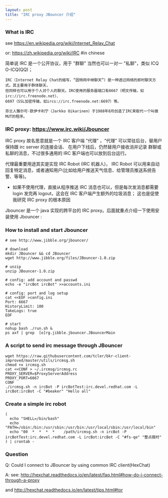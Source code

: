 ```yaml
---
layout: post
title: "IRC proxy JBouncer 介绍"
---
```


### What is IRC
see https://en.wikipedia.org/wiki/Internet_Relay_Chat

or: https://zh.wikipedia.org/wiki/IRC  #in chinese

简单说 IRC 是一个公开协议，用于 "群聊" 当然也可以一对一 "私聊"，类似 ICQ O-ICQ(QQ)；
```
IRC（Internet Relay Chat的缩写，“因特网中继聊天”）是一种透过网络的即时聊天方式。其主要用于群体聊天，
但同样也可以用于个人对个人的聊天。IRC使用的服务器端口有6667（明文传输，如irc://irc.freenode.net）、
6697（SSL加密传输，如ircs://irc.freenode.net:6697）等。

芬兰人雅尔可·欧伊卡利宁（Jarkko Oikarinen）于1988年8月创造了IRC来取代一个叫做MUT的程序。
```

### IRC proxy: https://www.irc.wiki/Jbouncer
IRC proxy 故名思意就是一个 IRC 客户端 "代理" ，“代理” 可以常驻后台，替用户保持跟 irc server 的连接会话、
在用户下线后，仍然替用户接收消并记录 群聊或私聊的消息，不过很多通用的 IRC 客户端也可以放到后台运行。

代理最重要用途其实是实现 IRC Robot (IRC 机器人)，
IRC Robot 可以用来自动回复特定消息，或者通知用户(比如给用户推送天气信息、给管理员推送系统告警、等等)。

* 如果不使用代理，直接从程序推送 IRC 消息也可以，但是每次发消息都需要 login 发完再 logout，这会在 IRC 客户端产生额外的垃圾消息；
这也是促使我研究 IRC proxy 的根本原因

Jbouncer 是一个 java 实现的跨平台的 IRC proxy。后面就重点介绍一下使用安装使用 Jbouncer :

### How to install and start Jbouncer
```
# see http://www.jibble.org/jbouncer/

# download
mkdir JBouncer && cd JBouncer
wget http://www.jibble.org/files/JBouncer-1.0.zip

# unzip
unzip JBouncer-1.0.zip

# config: add account and passwd
echo -e "ircBot ircBot" >>accounts.ini

# config: port and log setup
cat <<EOF >config.ini
Port: 6667
HistoryLimit: 100
TakeLogs: true
EOF

# start
nohup bash ./run.sh &
ps axf | grep  [o]rg.jibble.jbouncer.JBouncerMain
```

### A script to send irc message through JBouncer
```
wget https://raw.githubusercontent.com/tcler/bkr-client-improved/master/utils/ircmsg.sh
chmod +x ircmsg.sh
cat <<CONF > ~/.ircmsg/ircmsg.rc
PROXY_SERVER=$ProxyServerAddress
PROXY_PORT=6667
CONF
./ircmsg.sh -n ircBot -P ircBotTest:irc.devel.redhat.com -L ircBot:ircBot -C "#beaker" "Hello all"
```

### Create a simple irc robot
```
(
  echo "SHELL=/bin/bash"
  echo "PATH=/sbin:/bin:/usr/sbin:/usr/bin:/usr/local/sbin:/usr/local/bin"
  echo "00  *  *  *  *    /path/ircmsg.sh -n ircBot -P ircBotTest:irc.devel.redhat.com -L ircBot:ircBot -C "#fs-qe" "整点报时"
) | crontab -
```

### Question
Q: Could I connect to JBouncer by using common IRC client(HexChat)

A: see: http://hexchat.readthedocs.io/en/latest/faq.html#how-do-i-connect-through-a-proxy

   and http://hexchat.readthedocs.io/en/latest/tips.html#tor
